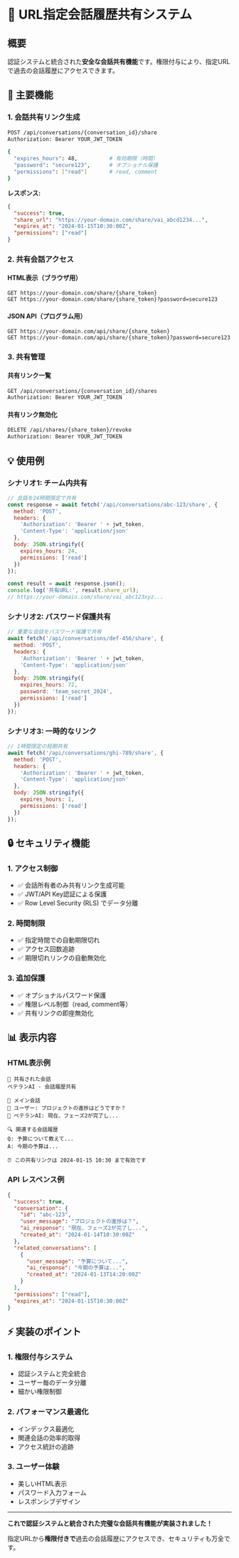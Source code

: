 # 🔗 URL指定会話履歴共有システム

## 概要
認証システムと統合された**安全な会話共有機能**です。権限付与により、指定URLで過去の会話履歴にアクセスできます。

## 🚀 主要機能

### 1. **会話共有リンク生成**
```bash
POST /api/conversations/{conversation_id}/share
Authorization: Bearer YOUR_JWT_TOKEN

{
  "expires_hours": 48,          # 有効期限（時間）
  "password": "secure123",      # オプショナル保護
  "permissions": ["read"]       # read, comment
}
```

**レスポンス:**
```json
{
  "success": true,
  "share_url": "https://your-domain.com/share/vai_abcd1234...",
  "expires_at": "2024-01-15T10:30:00Z",
  "permissions": ["read"]
}
```

### 2. **共有会話アクセス**

#### HTML表示（ブラウザ用）
```
GET https://your-domain.com/share/{share_token}
GET https://your-domain.com/share/{share_token}?password=secure123
```

#### JSON API（プログラム用）
```
GET https://your-domain.com/api/share/{share_token}
GET https://your-domain.com/api/share/{share_token}?password=secure123
```

### 3. **共有管理**

#### 共有リンク一覧
```bash
GET /api/conversations/{conversation_id}/shares
Authorization: Bearer YOUR_JWT_TOKEN
```

#### 共有リンク無効化
```bash
DELETE /api/shares/{share_token}/revoke
Authorization: Bearer YOUR_JWT_TOKEN
```

## 💡 使用例

### シナリオ1: チーム内共有
```javascript
// 会話を24時間限定で共有
const response = await fetch('/api/conversations/abc-123/share', {
  method: 'POST',
  headers: {
    'Authorization': 'Bearer ' + jwt_token,
    'Content-Type': 'application/json'
  },
  body: JSON.stringify({
    expires_hours: 24,
    permissions: ['read']
  })
});

const result = await response.json();
console.log('共有URL:', result.share_url);
// https://your-domain.com/share/vai_abc123xyz...
```

### シナリオ2: パスワード保護共有
```javascript
// 重要な会話をパスワード保護で共有
await fetch('/api/conversations/def-456/share', {
  method: 'POST',
  headers: {
    'Authorization': 'Bearer ' + jwt_token,
    'Content-Type': 'application/json'
  },
  body: JSON.stringify({
    expires_hours: 72,
    password: 'team_secret_2024',
    permissions: ['read']
  })
});
```

### シナリオ3: 一時的なリンク
```javascript
// 1時間限定の短期共有
await fetch('/api/conversations/ghi-789/share', {
  method: 'POST',
  headers: {
    'Authorization': 'Bearer ' + jwt_token,
    'Content-Type': 'application/json'
  },
  body: JSON.stringify({
    expires_hours: 1,
    permissions: ['read']
  })
});
```

## 🔒 セキュリティ機能

### 1. **アクセス制御**
- ✅ 会話所有者のみ共有リンク生成可能
- ✅ JWT/API Key認証による保護
- ✅ Row Level Security (RLS) でデータ分離

### 2. **時間制限**
- ✅ 指定時間での自動期限切れ
- ✅ アクセス回数追跡
- ✅ 期限切れリンクの自動無効化

### 3. **追加保護**
- ✅ オプショナルパスワード保護
- ✅ 権限レベル制御（read, comment等）
- ✅ 共有リンクの即座無効化

## 📊 表示内容

### HTML表示例
```
🔗 共有された会話
ベテランAI - 会話履歴共有

📝 メイン会話
👤 ユーザー: プロジェクトの進捗はどうですか？
🤖 ベテランAI: 現在、フェーズ2が完了し...

🔍 関連する会話履歴
Q: 予算について教えて...
A: 今期の予算は...

⏰ この共有リンクは 2024-01-15 10:30 まで有効です
```

### API レスペンス例
```json
{
  "success": true,
  "conversation": {
    "id": "abc-123",
    "user_message": "プロジェクトの進捗は？",
    "ai_response": "現在、フェーズ2が完了し...",
    "created_at": "2024-01-14T10:30:00Z"
  },
  "related_conversations": [
    {
      "user_message": "予算について...",
      "ai_response": "今期の予算は...",
      "created_at": "2024-01-13T14:20:00Z"
    }
  ],
  "permissions": ["read"],
  "expires_at": "2024-01-15T10:30:00Z"
}
```

## ⚡ 実装のポイント

### 1. **権限付与システム**
- 認証システムと完全統合
- ユーザー毎のデータ分離
- 細かい権限制御

### 2. **パフォーマンス最適化**
- インデックス最適化
- 関連会話の効率的取得
- アクセス統計の追跡

### 3. **ユーザー体験**
- 美しいHTML表示
- パスワード入力フォーム
- レスポンシブデザイン

---

**これで認証システムと統合された完璧な会話共有機能が実装されました！**

指定URLから**権限付きで**過去の会話履歴にアクセスでき、セキュリティも万全です。